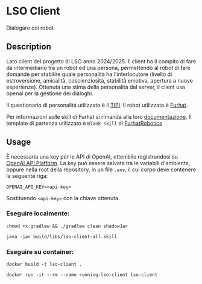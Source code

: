 # LSO Client
Dialogare coi robot

## Description
Lato client del progetto di LSO anno 2024/2025.
Il client ha il compito di fare da intermediario tra un robot ed una persona, permettendo al robot di fare domande per stabilire quale personalità ha l'interlocutore (livello di estroversione, amicalità, coscienziosità, stabilità emotiva, apertura a nuove esperienze).
Ottenuta una stima della personalitá dal server, il client usa openai per la gestione dei dialoghi.

Il questionario di personalitá utilizzato è il [TIPI](https://gosling.psy.utexas.edu/scales-weve-developed/ten-item-personality-measure-tipi/).
Il robot utilizzato è [Furhat](https://docs.furhat.io/).

Per informazioni sulle skill di Furhat si rimanda alla loro [documentazione](https://docs.furhat.io/). 
Il template di partenza utilizzato è `Blank skill` di [FurhatRobotics](https://github.com/FurhatRobotics/)

## Usage
È necessaria una key per le API di OpenAI, ottenibile registrandosi su [OpenAI API Platform](https://openai.com/api/). 
La key puó essere salvata tra le variabili d'ambiente, oppure nella root della repository, in un file `.env`, il cui corpo deve contenere la seguente riga:

  `OPENAI_API_KEY=<api-key>`
  
Sostituendo `<api-key>` con la chiave ottenuta.

  ### Eseguire localmente:
  `chmod +x gradlew && ./gradlew clean shadowJar`

  `java -jar build/libs/lso-client-all.skill`

  ### Eseguire su container:
  `docker build -t lso-client .`

  `docker run -it --rm --name running-lso-client lso-client`
  
